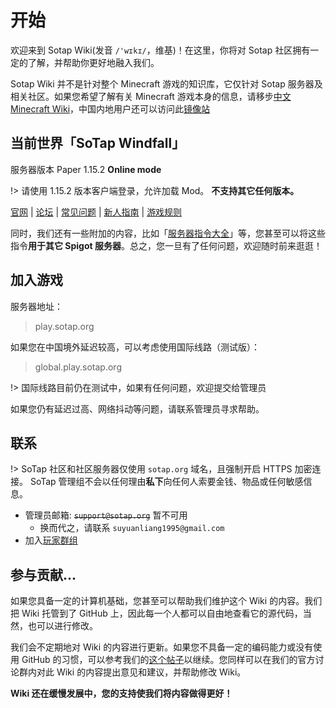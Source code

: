 # 开始

欢迎来到 Sotap Wiki(发音 `/'wɪkɪ/`，维基)！在这里，你将对 Sotap 社区拥有一定的了解，并帮助你更好地融入我们。

Sotap Wiki 并不是针对整个 Minecraft 游戏的知识库，它仅针对 Sotap 服务器及相关社区。如果您希望了解有关 Minecraft 游戏本身的信息，请移步[中文 Minecraft Wiki](https://minecraft-zh.gamepedia.com/Minecraft_Wiki)，中国内地用户还可以访问此[镜像站](https://wiki.biligame.com/mc/Minecraft_Wiki)

## 当前世界「SoTap Windfall」

服务器版本 Paper 1.15.2 **Online mode**

!> 请使用 1.15.2 版本客户端登录，允许加载 Mod。
**不支持其它任何版本。**

[官网](https://sotap.org/) | [论坛](https://g.sotap.org/) | [常见问题](https://wiki.sotap.org/getting-started/faq) | [新人指南](https://wiki.sotap.org/Windfall/beginners-guide) | [游戏规则](https://sotap.org/rules) 

同时，我们还有一些附加的内容，比如「[服务器指令大全](others/commands-for-players.md
)」等，您甚至可以将这些指令**用于其它 Spigot 服务器**。总之，您一旦有了任何问题，欢迎随时前来逛逛！

## 加入游戏
服务器地址：
> play.sotap.org

如果您在中国境外延迟较高，可以考虑使用国际线路（测试版）：

> global.play.sotap.org

!> 国际线路目前仍在测试中，如果有任何问题，欢迎提交给管理员

如果您仍有延迟过高、网络抖动等问题，请联系管理员寻求帮助。

## 联系
!> SoTap 社区和社区服务器仅使用 `sotap.org` 域名，且强制开启 HTTPS 加密连接。
SoTap 管理组不会以任何理由**私下**向任何人索要金钱、物品或任何敏感信息。

- 管理员邮箱: ~~`support@sotap.org`~~ 暂不可用
  - 换而代之，请联系 `suyuanliang1995@gmail.com`
- 加入[玩家群组](forum/groups)


## 参与贡献...

如果您具备一定的计算机基础，您甚至可以帮助我们维护这个 Wiki 的内容。我们把 Wiki 托管到了 GitHub 上，因此每一个人都可以自由地查看它的源代码，当然，也可以进行修改。

我们会不定期地对 Wiki 的内容进行更新。如果您不具备一定的编码能力或没有使用 GitHub 的习惯，可以参考我们的[这个帖子](https://g.sotap.org/d/82)以继续。您同样可以在我们的官方讨论群内对此 Wiki 的内容提出意见和建议，并帮助修改 Wiki。

**Wiki 还在缓慢发展中，您的支持使我们将内容做得更好！**
